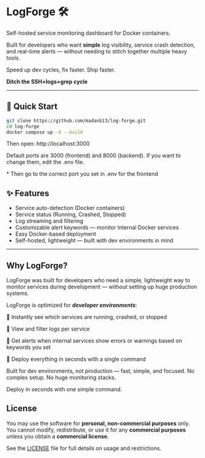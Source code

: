 # LogForge 🛠️

Self-hosted service monitoring dashboard for Docker containers.

Built for developers who want **simple** log visibility, service crash detection, and real-time alerts — without needing to stitch together multiple heavy tools.

Speed up dev cycles, fix faster. Ship faster.

**Ditch the SSH+logs+grep cycle**


---

## 🚀 Quick Start

```bash
git clone https://github.com/madanb13/log-forge.git
cd log-forge
docker compose up -d --build
```
Then open: http://localhost:3000

Default ports are 3000 (frontend) and 8000 (backend).
If you want to change them, edit the .env file.

\* Then go to the correct port you set in .env for the frontend

## ✨ Features
- Service auto-detection (Docker containers)
- Service status (Running, Crashed, Stopped)
- Log streaming and filtering
- Customizable alert keywords — monitor Internal Docker services
- Easy Docker-based deployment
- Self-hosted, lightweight — built with dev environments in mind

---
## Why LogForge?
LogForge was built for developers who need a simple, lightweight way to monitor services during development — without setting up huge production systems.

LogForge is optimized for ***developer environments***:

🔹 Instantly see which services are running, crashed, or stopped

🔹 View and filter logs per service

🔹 Get alerts when internal services show errors or warnings based on keywords you set

🔹 Deploy everything in seconds with a single command

Built for dev environments, not production — fast, simple, and focused. No complex setup. No huge monitoring stacks.

Deploy in seconds with one simple command.

## License

You may use the software for **personal, non-commercial purposes** only. You cannot modify, redistribute, or use it for any **commercial purposes** unless you obtain a **commercial license**.

See the [LICENSE](./LICENSE) file for full details on usage and restrictions.
